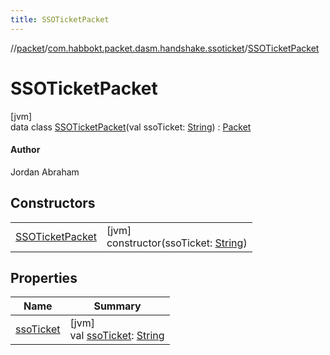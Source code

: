 ```yaml
---
title: SSOTicketPacket
---
```

//[packet](../../../index.html)/[com.habbokt.packet.dasm.handshake.ssoticket](../index.html)/[SSOTicketPacket](index.html)



# SSOTicketPacket



[jvm]\
data class [SSOTicketPacket](index.html)(val ssoTicket: [String](https://kotlinlang.org/api/latest/jvm/stdlib/kotlin/-string/index.html)) : [Packet](../../../../api/api/com.habbokt.api.packet/-packet/index.html)

#### Author



Jordan Abraham



## Constructors


| | |
|---|---|
| [SSOTicketPacket](-s-s-o-ticket-packet.html) | [jvm]<br>constructor(ssoTicket: [String](https://kotlinlang.org/api/latest/jvm/stdlib/kotlin/-string/index.html)) |


## Properties


| Name | Summary |
|---|---|
| [ssoTicket](sso-ticket.html) | [jvm]<br>val [ssoTicket](sso-ticket.html): [String](https://kotlinlang.org/api/latest/jvm/stdlib/kotlin/-string/index.html) |

